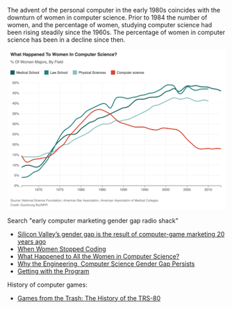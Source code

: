 The advent of the personal computer in the early 1980s coincides with the downturn of women in computer science. Prior to 1984 the number of women, and the percentage of women, studying computer science had been rising steadily since the 1960s. The percentage of women in computer science has been in a decline since then.

![](assets/NPR-number-of-women-in-cs.png)

Search "early computer marketing gender gap radio shack"

* [Silicon Valley’s gender gap is the result of computer-game marketing 20 years ago](https://qz.com/911737/silicon-valleys-gender-gap-is-the-result-of-computer-game-marketing-20-years-ago/)
* [When Women Stopped Coding](https://www.npr.org/sections/money/2014/10/21/357629765/when-women-stopped-coding)
* [What Happened to All the Women in Computer Science?](https://www.smithsonianmag.com/smart-news/what-happened-all-women-computer-science-1-180953111)
* [Why the Engineering, Computer Science Gender Gap Persists](https://www.scientificamerican.com/article/why-the-engineering-and-science-gender-gap)
* [Getting with the Program](https://www.womenshistory.org/resources/lesson-plan/getting-program)

History of computer games:
* [Games from the Trash: The History of the TRS-80](https://www.gamasutra.com/view/feature/182224/games_from_the_trash_the_history_.php)
